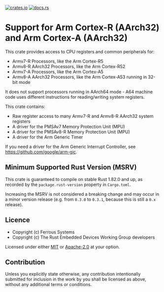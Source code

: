 [![crates.io](https://img.shields.io/crates/v/cortex-ar)](https://crates.io/crates/cortex-ar)
[![docs.rs](https://img.shields.io/docsrs/cortex-ar)](https://docs.rs/cortex-ar)

# Support for Arm Cortex-R (AArch32) and Arm Cortex-A (AArch32)

This crate provides access to CPU registers and common peripherals for:

* Armv7-R Processors, like the Arm Cortex-R5
* Armv8-R AArch32 Processors, like the Arm Cortex-R52
* Armv7-A Processors, like the Arm Cortex-A5
* Armv8-A AArch32 Processors, like the Arm Cortex-A53 running in 32-bit mode

It does not support processors running in AArch64 mode - A64 machine code uses
different instructions for reading/writing system registers.

This crate contains:

* Raw register access to many Armv7-R and Armv8-R AArch32 system registers
* A driver for the PMSAv7 Memory Protection Unit (MPU)
* A driver for the PMSAv8-R Memory Protection Unit (MPU)
* A driver for the Arm Generic Timer

If you need a driver for the Arm Generic Interrupt Controller, see
<https://github.com/google/arm-gic>.

## Minimum Supported Rust Version (MSRV)

This crate is guaranteed to compile on stable Rust 1.82.0 and up, as recorded
by the `package.rust-version` property in `Cargo.toml`.

Increasing the MSRV is not considered a breaking change and may occur in a
minor version release (e.g. from `0.3.0` to `0.3.1`, because this is still a
`0.x` release).

## Licence

* Copyright (c) Ferrous Systems
* Copyright (c) The Rust Embedded Devices Working Group developers

Licensed under either [MIT](./LICENSE-MIT) or [Apache-2.0](./LICENSE-APACHE) at
your option.

## Contribution

Unless you explicitly state otherwise, any contribution intentionally submitted
for inclusion in the work by you shall be licensed as above, without any
additional terms or conditions.
